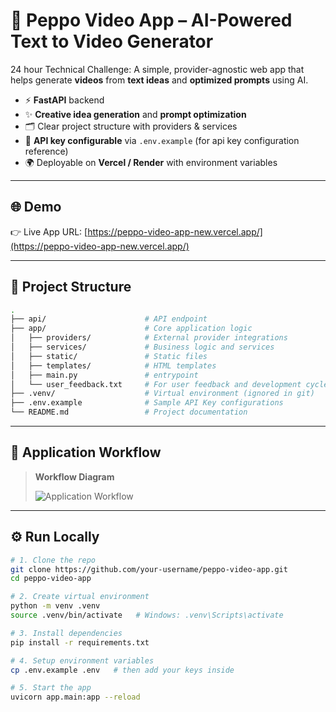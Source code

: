 # 🎥 Peppo Video App – AI-Powered Text to Video Generator

24 hour Technical Challenge: A simple, provider-agnostic web app that helps generate **videos** from **text ideas** and **optimized prompts** using AI.  

- ⚡ **FastAPI** backend  
- ✨ **Creative idea generation** and **prompt optimization**  
- 🗂️ Clear project structure with providers & services  
- 🔑 **API key configurable** via `.env.example` (for api key configuration reference)  
- 🌍 Deployable on **Vercel / Render** with environment variables  

---

## 🌐 Demo
👉 Live App URL: [https://peppo-video-app-new.vercel.app/](https://peppo-video-app-new.vercel.app/)

---

## 📂 Project Structure

```bash
.
├── api/                      # API endpoint
├── app/                      # Core application logic
│   ├── providers/            # External provider integrations
│   ├── services/             # Business logic and services
│   ├── static/               # Static files
│   ├── templates/            # HTML templates
│   ├── main.py               # entrypoint
│   └── user_feedback.txt     # For user feedback and development cycle
├── .venv/                    # Virtual environment (ignored in git)
├── .env.example              # Sample API Key configurations
└── README.md                 # Project documentation
```

---

## 🧭 Application Workflow

> **Workflow Diagram**
>
> ![Application Workflow](workflow.png)

---

## ⚙️ Run Locally

```bash
# 1. Clone the repo
git clone https://github.com/your-username/peppo-video-app.git
cd peppo-video-app

# 2. Create virtual environment
python -m venv .venv
source .venv/bin/activate   # Windows: .venv\Scripts\activate

# 3. Install dependencies
pip install -r requirements.txt

# 4. Setup environment variables
cp .env.example .env   # then add your keys inside

# 5. Start the app
uvicorn app.main:app --reload
```
